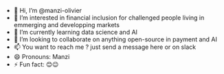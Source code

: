 - 👋 Hi, I’m @manzi-olivier
- 👀 I’m interested in financial inclusion for challenged people living in emmerging and developping markets
- 🌱 I’m currently learning data science and AI
- 💞️ I’m looking to collaborate on anything open-source in payment and AI
- 📫 You want to reach me ? just send a message here or on slack
- 😄 Pronouns: Manzi
- ⚡ Fun fact: 😊😉

<!---
manzi-olivier/manzi-olivier is a ✨ special ✨ repository because its `README.md` (this file) appears on your GitHub profile.
You can click the Preview link to take a look at your changes.
--->

